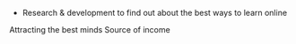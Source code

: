 <!-- 
learning
big data
situated cognition
 -->
* Research & development to find out about the best ways to learn online

Attracting the best minds
Source of income